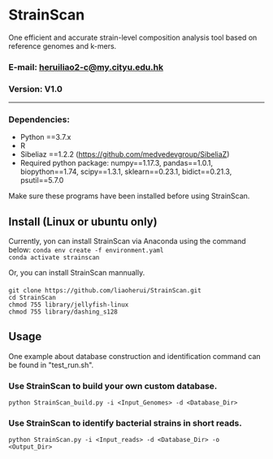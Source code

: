 # StrainScan
One efficient and accurate strain-level composition analysis tool based on reference genomes and k-mers.


### E-mail: heruiliao2-c@my.cityu.edu.hk
### Version: V1.0

---------------------------------------------------------------------------
### Dependencies:
* Python ==3.7.x
* R
* Sibeliaz ==1.2.2 (https://github.com/medvedevgroup/SibeliaZ)
* Required python package: numpy==1.17.3, pandas==1.0.1, biopython==1.74, scipy==1.3.1, sklearn==0.23.1, bidict==0.21.3, psutil==5.7.0

Make sure these programs have been installed before using StrainScan. 

## Install (Linux or ubuntu only)
Currently, yon can install StrainScan via Anaconda using the command below:
`conda env create -f environment.yaml`<BR/>
`conda activate strainscan`<BR/>

Or, you can install StrainScan mannually.

####
`git clone https://github.com/liaoherui/StrainScan.git`<BR/>
`cd StrainScan`<BR/>
`chmod 755 library/jellyfish-linux`<BR/>
`chmod 755 library/dashing_s128`<BR/>
####

## Usage
One example about database construction and identification command can be found in "test_run.sh".

### Use StrainScan to build your own custom database.<BR/>
  `python StrainScan_build.py -i <Input_Genomes> -d <Database_Dir>`<BR/>

### Use StrainScan to identify bacterial strains in short reads.
  `python StrainScan.py -i <Input_reads> -d <Database_Dir> -o <Output_Dir>`<BR/>
